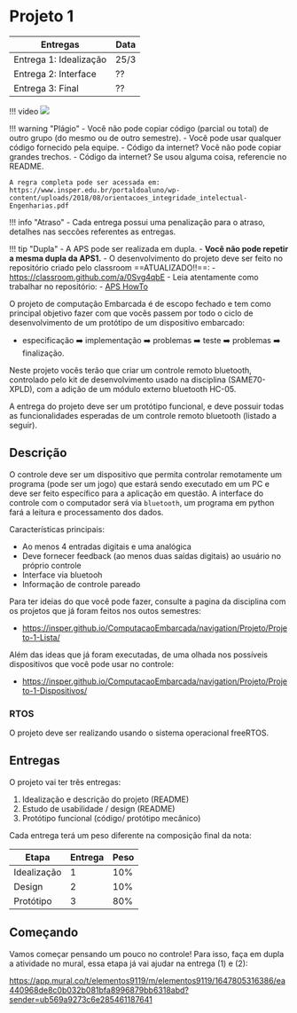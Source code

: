 # Projeto 1 

| Entregas  | Data |
|-----------|------|
| Entrega 1: Idealização | 25/3 |
| Entrega 2: Interface | ??   |
| Entrega 3: Final     | ??   |

!!! video
    ![](https://www.youtube.com/watch?v=Y8Mk-5F9A5M)

!!! warning "Plágio"
    - Você não pode copiar código (parcial ou total) de outro grupo (do mesmo ou de outro semestre).
    - Você pode usar qualquer código fornecido pela equipe.
    - Código da internet? Você não pode copiar grandes trechos.
    - Código da internet? Se usou alguma coisa, referencie no README.
    
    A regra completa pode ser acessada em: https://www.insper.edu.br/portaldoaluno/wp-content/uploads/2018/08/orientacoes_integridade_intelectual-Engenharias.pdf

!!! info "Atraso"
    - Cada entrega possui uma penalização para o atraso, detalhes nas seccões referentes as entregas.

!!! tip "Dupla"
    - A APS pode ser realizada em dupla.
    - **Você não pode repetir a mesma dupla da APS1.**
    - O desenvolvimento do projeto deve ser feito no repositório criado
    pelo classroom ==ATUALIZADO!!==:
        - https://classroom.github.com/a/0Svg4qbE
    - Leia atentamente como trabalhar no repositório:
         - [APS HowTo](https://insper.github.io/ComputacaoEmbarcada/navigation/APS/APS-howto/)

O projeto de computação Embarcada é de escopo fechado e tem como principal objetivo fazer com que vocês passem por todo o ciclo de desenvolvimento de um protótipo de um dispositivo embarcado:

- especificação :arrow_right: implementação :arrow_right: problemas :arrow_right: teste :arrow_right: problemas :arrow_right: finalização.

Neste projeto vocês terão que criar um controle remoto bluetooth, controlado pelo kit de desenvolvimento usado na disciplina (SAME70-XPLD), com a adição de um módulo externo bluetooth HC-05.

A entrega do projeto deve ser um protótipo funcional, e deve possuir todas as funcionalidades esperadas de um controle remoto bluetooth (listado a seguir).

## Descrição

O controle deve ser um dispositivo que permita controlar remotamente um programa (pode ser um jogo) que estará sendo executado em um PC e deve ser feito específico para a aplicação em questão. A interface do controle com o computador será via `bluetooth`, um programa em python fará a leitura e processamento dos dados.

Características principais:

- Ao menos 4 entradas digitais e uma analógica
- Deve fornecer feedback (ao menos duas saídas digitais) ao usuário no próprio controle
- Interface via bluetooh 
- Informação de controle pareado 

Para ter ideias do que você pode fazer, consulte a pagina da disciplina com os projetos que já foram feitos nos outos semestres:

- https://insper.github.io/ComputacaoEmbarcada/navigation/Projeto/Projeto-1-Lista/

Além das ideas que já foram executadas, de uma olhada  nos possíveis dispositivos que você pode usar no controle:

- https://insper.github.io/ComputacaoEmbarcada/navigation/Projeto/Projeto-1-Dispositivos/

### RTOS

O projeto deve ser realizando usando o sistema operacional freeRTOS.

## Entregas

O projeto vai ter três entregas:

1. Idealização e descrição do projeto (README)
1. Estudo de usabilidade / design (README)
1. Protótipo funcional (código/ protótipo mecânico)

Cada entrega terá um peso diferente na composição final da nota:

| Etapa       | Entrega | Peso |
|-------------|---------|------|
| Idealização | 1       | 10%  |
| Design      | 2       | 10%  |
| Protótipo   | 3       | 80%  |

## Começando

Vamos começar pensando um pouco no controle! Para isso, faça em dupla a atividade no mural, essa etapa já vai ajudar na entrega (1) e (2):

https://app.mural.co/t/elementos9119/m/elementos9119/1647805316386/ea440968de8c0b032b081bfa8996879bb6318abd?sender=ub569a9273c6e285461187641
